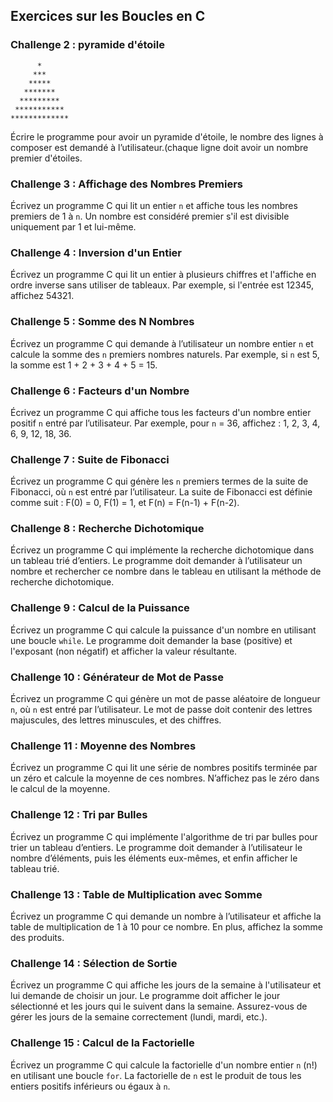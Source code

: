 ## Exercices sur les Boucles en C
### Challenge 2 : pyramide d'étoile

```
      *
     ***
    *****
   *******
  *********
 ***********
*************
```
Écrire le programme pour avoir un pyramide d'étoile, le nombre des lignes à composer est demandé à l’utilisateur.(chaque ligne doit avoir un nombre premier d'étoiles.

### Challenge 3 : Affichage des Nombres Premiers

Écrivez un programme C qui lit un entier `n` et affiche tous les nombres premiers de 1 à `n`. Un nombre est considéré premier s'il est divisible uniquement par 1 et lui-même.

### Challenge 4 : Inversion d'un Entier

Écrivez un programme C qui lit un entier à plusieurs chiffres et l'affiche en ordre inverse sans utiliser de tableaux. Par exemple, si l'entrée est 12345, affichez 54321.

### Challenge 5 : Somme des N Nombres

Écrivez un programme C qui demande à l’utilisateur un nombre entier `n` et calcule la somme des `n` premiers nombres naturels. Par exemple, si `n` est 5, la somme est 1 + 2 + 3 + 4 + 5 = 15.

### Challenge 6 : Facteurs d'un Nombre

Écrivez un programme C qui affiche tous les facteurs d'un nombre entier positif `n` entré par l’utilisateur. Par exemple, pour `n` = 36, affichez : 1, 2, 3, 4, 6, 9, 12, 18, 36.

### Challenge 7 : Suite de Fibonacci

Écrivez un programme C qui génère les `n` premiers termes de la suite de Fibonacci, où `n` est entré par l’utilisateur. La suite de Fibonacci est définie comme suit : F(0) = 0, F(1) = 1, et F(n) = F(n-1) + F(n-2).

### Challenge 8 : Recherche Dichotomique

Écrivez un programme C qui implémente la recherche dichotomique dans un tableau trié d’entiers. Le programme doit demander à l’utilisateur un nombre et rechercher ce nombre dans le tableau en utilisant la méthode de recherche dichotomique.

### Challenge 9 : Calcul de la Puissance

Écrivez un programme C qui calcule la puissance d'un nombre en utilisant une boucle `while`. Le programme doit demander la base (positive) et l'exposant (non négatif) et afficher la valeur résultante.

### Challenge 10 : Générateur de Mot de Passe

Écrivez un programme C qui génère un mot de passe aléatoire de longueur `n`, où `n` est entré par l’utilisateur. Le mot de passe doit contenir des lettres majuscules, des lettres minuscules, et des chiffres.

### Challenge 11 : Moyenne des Nombres

Écrivez un programme C qui lit une série de nombres positifs terminée par un zéro et calcule la moyenne de ces nombres. N’affichez pas le zéro dans le calcul de la moyenne.

### Challenge 12 : Tri par Bulles

Écrivez un programme C qui implémente l'algorithme de tri par bulles pour trier un tableau d’entiers. Le programme doit demander à l’utilisateur le nombre d’éléments, puis les éléments eux-mêmes, et enfin afficher le tableau trié.

### Challenge 13 : Table de Multiplication avec Somme

Écrivez un programme C qui demande un nombre à l’utilisateur et affiche la table de multiplication de 1 à 10 pour ce nombre. En plus, affichez la somme des produits.

### Challenge 14 : Sélection de Sortie

Écrivez un programme C qui affiche les jours de la semaine à l'utilisateur et lui demande de choisir un jour. Le programme doit afficher le jour sélectionné et les jours qui le suivent dans la semaine. Assurez-vous de gérer les jours de la semaine correctement (lundi, mardi, etc.).

### Challenge 15 : Calcul de la Factorielle

Écrivez un programme C qui calcule la factorielle d'un nombre entier `n` (n!) en utilisant une boucle `for`. La factorielle de `n` est le produit de tous les entiers positifs inférieurs ou égaux à `n`.